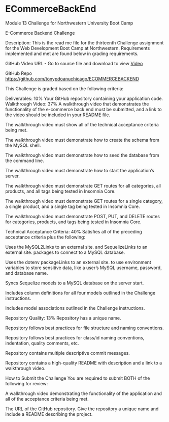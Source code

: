 # ECommerceBackEnd
 Module 13 Challenge for Northwestern University Boot Camp

E-Commerce Backend Challenge

 Description:  This is the read me file for the thirteenth Challenge assignment for the Web Development Boot Camp at Northwestern.  Requirements implemented and met are found below in grading requirements.

 GitHub Video URL - Go to source file and download to view
<a href='https://github.com/tonypdoanuchicago/ECOMMERCEBACKEND/blob/main/Challenge_13_Video.mov'>Video</a>

GitHub Repo
https://github.com/tonypdoanuchicago/ECOMMERCEBACKEND

This Challenge is graded based on the following criteria:

Deliverables: 10%
Your GitHub repository containing your application code.
Walkthrough Video: 37%
A walkthrough video that demonstrates the functionality of the e-commerce back end must be submitted, and a link to the video should be included in your README file.

The walkthrough video must show all of the technical acceptance criteria being met.

The walkthrough video must demonstrate how to create the schema from the MySQL shell.

The walkthrough video must demonstrate how to seed the database from the command line.

The walkthrough video must demonstrate how to start the application’s server.

The walkthrough video must demonstrate GET routes for all categories, all products, and all tags being tested in Insomnia Core.

The walkthrough video must demonstrate GET routes for a single category, a single product, and a single tag being tested in Insomnia Core.

The walkthrough video must demonstrate POST, PUT, and DELETE routes for categories, products, and tags being tested in Insomnia Core.

Technical Acceptance Criteria: 40%
Satisfies all of the preceding acceptance criteria plus the following:

Uses the MySQL2Links to an external site. and SequelizeLinks to an external site. packages to connect to a MySQL database.

Uses the dotenv packageLinks to an external site. to use environment variables to store sensitive data, like a user’s MySQL username, password, and database name.

Syncs Sequelize models to a MySQL database on the server start.

Includes column definitions for all four models outlined in the Challenge instructions.

Includes model associations outlined in the Challenge instructions.

Repository Quality: 13%
Repository has a unique name.

Repository follows best practices for file structure and naming conventions.

Repository follows best practices for class/id naming conventions, indentation, quality comments, etc.

Repository contains multiple descriptive commit messages.

Repository contains a high-quality README with description and a link to a walkthrough video.

How to Submit the Challenge
You are required to submit BOTH of the following for review:

A walkthrough video demonstrating the functionality of the application and all of the acceptance criteria being met.

The URL of the GitHub repository. Give the repository a unique name and include a README describing the project.